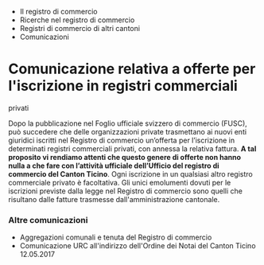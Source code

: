   * Il registro di commercio
  * Ricerche nel registro di commercio
  * Registri di commercio di altri cantoni
  * Comunicazioni

#  Comunicazione relativa a offerte per l'iscrizione in registri commerciali
privati

Dopo la pubblicazione nel Foglio ufficiale svizzero di commercio (FUSC), può
succedere che delle organizzazioni private trasmettano ai nuovi enti giuridici
iscritti nel Registro di commercio un’offerta per l’iscrizione in determinati
registri commerciali privati, con annessa la relativa fattura. **A tal
proposito vi rendiamo attenti che questo genere di offerte non hanno nulla a
che fare con l’attività ufficiale dell’Ufficio del registro di commercio del
Canton Ticino**. Ogni iscrizione in un qualsiasi altro registro commerciale
privato è facoltativa. Gli unici emolumenti dovuti per le iscrizioni previste
dalla legge nel Registro di commercio sono quelli che risultano dalle fatture
trasmesse dall'amministrazione cantonale.

###  Altre comunicazioni

  * Aggregazioni comunali e tenuta del Registro di commercio
  * Comunicazione URC all'indirizzo dell'Ordine dei Notai del Canton Ticino 12.05.2017


